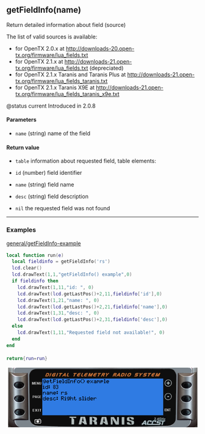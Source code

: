 <!-- This file was generated by the script. Do not edit it, any changes will be lost! -->

## getFieldInfo(name)



Return detailed information about field (source)

The list of valid sources is available:
* for OpenTX 2.0.x at http://downloads-20.open-tx.org/firmware/lua_fields.txt
* for OpenTX 2.1.x at http://downloads-21.open-tx.org/firmware/lua_fields.txt (depreciated)
* for OpenTX 2.1.x Taranis and Taranis Plus at http://downloads-21.open-tx.org/firmware/lua_fields_taranis.txt
* for OpenTX 2.1.x Taranis X9E at http://downloads-21.open-tx.org/firmware/lua_fields_taranis_x9e.txt

@status current Introduced in 2.0.8


#### Parameters

* `name` (string) name of the field



#### Return value

* `table` information about requested field, table elements:
 * `id`   (number) field identifier
 * `name` (string) field name
 * `desc` (string) field description

* `nil` the requested field was not found





---

### Examples

<a class="dlbtn" href="https://raw.githubusercontent.com/opentx/lua-reference-guide/opentx_2.2/general/getFieldInfo-example.lua">general/getFieldInfo-example</a>

```lua
local function run(e)
  local fieldinfo = getFieldInfo('rs')
  lcd.clear()
  lcd.drawText(1,1,"getFieldInfo() example",0)
  if fieldinfo then 
    lcd.drawText(1,11,"id: ", 0)
    lcd.drawText(lcd.getLastPos()+2,11,fieldinfo['id'],0)
    lcd.drawText(1,21,"name: ", 0)
    lcd.drawText(lcd.getLastPos()+2,21,fieldinfo['name'],0)
    lcd.drawText(1,31,"desc: ", 0)
    lcd.drawText(lcd.getLastPos()+2,31,fieldinfo['desc'],0)
  else
    lcd.drawText(1,11,"Requested field not available!", 0)    
  end
end

return{run=run}
```

![](getFieldInfo-example.png)

